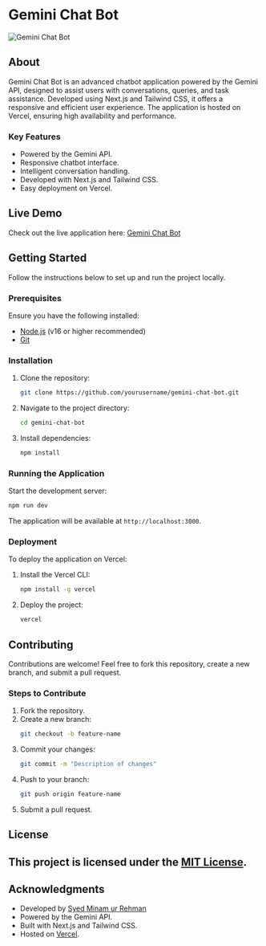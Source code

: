 # Gemini Chat Bot

![Gemini Chat Bot](https://smrehman.vercel.app/favicon.ico)

## About
Gemini Chat Bot is an advanced chatbot application powered by the Gemini API, designed to assist users with conversations, queries, and task assistance. Developed using Next.js and Tailwind CSS, it offers a responsive and efficient user experience. The application is hosted on Vercel, ensuring high availability and performance.

### Key Features
- Powered by the Gemini API.
- Responsive chatbot interface.
- Intelligent conversation handling.
- Developed with Next.js and Tailwind CSS.
- Easy deployment on Vercel.

## Live Demo
Check out the live application here: [Gemini Chat Bot](https://chatbot-minam.vercel.app/)

## Getting Started
Follow the instructions below to set up and run the project locally.

### Prerequisites
Ensure you have the following installed:
- [Node.js](https://nodejs.org/) (v16 or higher recommended)
- [Git](https://git-scm.com/)

### Installation
1. Clone the repository:
   ```bash
   git clone https://github.com/yourusername/gemini-chat-bot.git
   ```
2. Navigate to the project directory:
   ```bash
   cd gemini-chat-bot
   ```
3. Install dependencies:
   ```bash
   npm install
   ```

### Running the Application
Start the development server:
```bash
npm run dev
```
The application will be available at `http://localhost:3000`.

### Deployment
To deploy the application on Vercel:
1. Install the Vercel CLI:
   ```bash
   npm install -g vercel
   ```
2. Deploy the project:
   ```bash
   vercel
   ```

## Contributing
Contributions are welcome! Feel free to fork this repository, create a new branch, and submit a pull request.

### Steps to Contribute
1. Fork the repository.
2. Create a new branch:
   ```bash
   git checkout -b feature-name
   ```
3. Commit your changes:
   ```bash
   git commit -m "Description of changes"
   ```
4. Push to your branch:
   ```bash
   git push origin feature-name
   ```
5. Submit a pull request.

## License
This project is licensed under the [MIT License](LICENSE).
---
## Acknowledgments
- Developed by [Syed Minam ur Rehman](https://smrehman.vercel.app)
- Powered by the Gemini API.
- Built with Next.js and Tailwind CSS.
- Hosted on [Vercel](https://vercel.com/).

